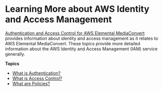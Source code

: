 # Learning More about AWS Identity and Access Management<a name="learn-more-iam"></a>

[Authentication and Access Control for AWS Elemental MediaConvert](auth-and-access-control.md) provides information about identity and access management as it relates to AWS Elemental MediaConvert\. These topics provide more detailed information about the AWS Identity and Access Management \(IAM\) service generally\. 

**Topics**
+ [What is Authentication?](auth_access_what-is-authentication.md)
+ [What is Access Control?](auth_access_what-is-access-control.md)
+ [What are Policies?](auth_access_what-are-policies.md)